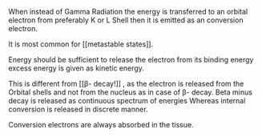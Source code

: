 When instead of Gamma Radiation the energy is transferred to an orbital electron from preferably K or L Shell then it is emitted as an conversion electron.

It is most common for [[metastable states]].

Energy should be sufficient to release the electron from its binding energy excess energy is given as kinetic energy.

This is different from [[β- decay!]] , as the electron is released from the Orbital shells and not from the nucleus as in case of β- decay. Beta minus decay is released as continuous spectrum of energies Whereas internal conversion is released in discrete manner.

Conversion electrons are always absorbed in the tissue.


